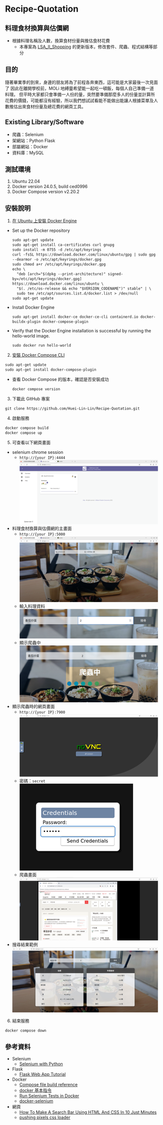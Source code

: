 ﻿# Recipe-Quotation

## 料理食材換算與估價網

- 根據料理名稱及人數，換算食材份量與推估食材花費
  - 本專案為 [LSA_II_Shopping](https://github.com/NCNU-OpenSource/LSA_II_Shopping) 的更新版本，修改套件、爬蟲、程式結構等部分

## 目的

隨著畢業季的到來，身邊的朋友將為了前程各奔東西，這可能是大家最後一次見面了
因此在離開學校前，MOLi 地縛靈希望能一起吃一頓飯，每個人自己準備一道料理。
但平時大家都只會準備一人份的量，突然要準備那麼多人的份量並計算所花費的價錢，可能都沒有經驗，所以我們想試試看能不能做出能讓人根據菜單及人數推估出來食材份量及總花費的網頁工具。

## Existing Library/Software

- 爬蟲：Selenium
- 架網站：Python Flask
- 部屬網站：Docker
- 資料庫：MySQL

## 測試環境

1. Ubuntu 22.04
2. Docker version 24.0.5, build ced0996
3. Docker Compose version v2.20.2

## 安裝說明

1. [在 Ubuntu 上安裝 Docker Engine](https://docs.docker.com/engine/install/ubuntu/#install-using-the-repository)

- Set up the Docker repository
  ```bash=
  sudo apt-get update
  sudo apt-get install ca-certificates curl gnupg
  sudo install -m 0755 -d /etc/apt/keyrings
  curl -fsSL https://download.docker.com/linux/ubuntu/gpg | sudo gpg --dearmor -o /etc/apt/keyrings/docker.gpg
  sudo chmod a+r /etc/apt/keyrings/docker.gpg
  echo \
    "deb [arch="$(dpkg --print-architecture)" signed-by=/etc/apt/keyrings/docker.gpg] https://download.docker.com/linux/ubuntu \
    "$(. /etc/os-release && echo "$VERSION_CODENAME")" stable" | \
    sudo tee /etc/apt/sources.list.d/docker.list > /dev/null
  sudo apt-get update
  ```
- Install Docker Engine
  ```bash=
  sudo apt-get install docker-ce docker-ce-cli containerd.io docker-buildx-plugin docker-compose-plugin
  ```
- Verify that the Docker Engine installation is successful by running the hello-world image.
  ```bash=
  sudo docker run hello-world
  ```

2. [安裝 Docker Compose CLI](https://docs.docker.com/compose/install/linux/)

```bash=
sudo apt-get update
sudo apt-get install docker-compose-plugin
```

- 查看 Docker Compose 的版本，確認是否安裝成功
  ```bash=
  docker compose version
  ```

3. 下載此 GitHub 專案

```bash=
git clone https://github.com/Huei-Lin-Lin/Recipe-Quotation.git
```

4. 啟動服務

```bash=
docker compose build
docker compose up
```

5. 可查看以下網頁畫面

- selenium chrome session
  - `http://{your IP}:4444`
    ![](image/selenium_grid.png)
- 料理食材換算與估價網的主畫面
  - `http://{your IP}:5000`
    ![](image/home.jpg)
  - 輸入料理資料
    ![](image/input_data.png)
  - 顯示爬蟲中
    ![](image/crawlering_text.png)
- 顯示爬蟲時的網頁畫面
  - `http://{your IP}:7900`
    ![](image/noVNC.png)
  - 密碼：`secret`
    ![](image/noVNC_passwd.png)
  - 爬蟲畫面
    ![](image/crawlering.png)
- 搜尋結果範例
  ![](image/search_result.jpg)

6. 結束服務

```bash=
docker compose down
```

## 參考資料

- Selenium
  - [Selenium with Python](https://selenium-python.readthedocs.io/)
- Flask
  - [Flask Web App Tutorial](https://youtu.be/dam0GPOAvVI)
- Docker
  - [Compose file build reference](https://docs.docker.com/compose/compose-file/build/)
  - [docker 基本指令](https://hackmd.io/@ncnu-opensource/book/https%3A%2F%2Fhackmd.io%2F%40108213034%2FB1_qNP2xc#DEMO)
  - [Run Selenium Tests in Docker](https://www.browserstack.com/guide/run-selenium-tests-in-docker)
  - [docker-selenium](https://github.com/SeleniumHQ/docker-selenium)
- 網頁
  - [How To Make A Search Bar Using HTML And CSS In 10 Just Minutes](https://youtu.be/9hnJsNIBq1g)
  - [pushing pixels css loader](https://codepen.io/redlabor/full/nzwPGv)

